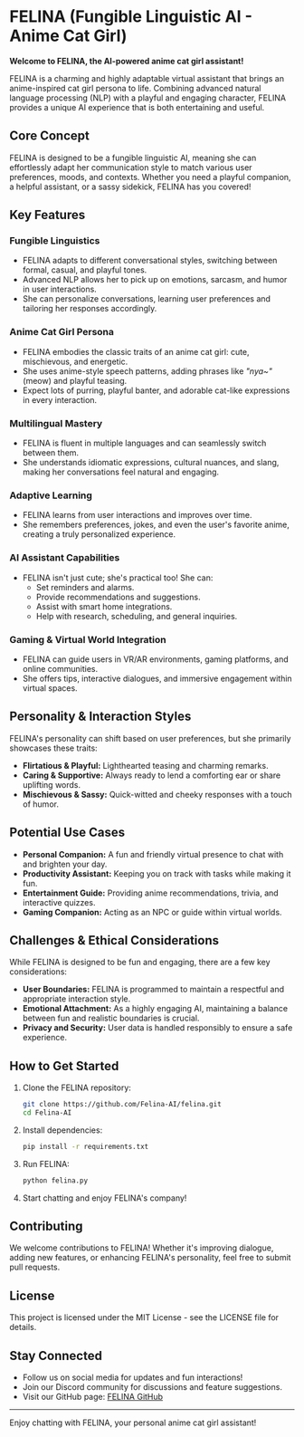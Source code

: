 # FELINA (Fungible Linguistic AI - Anime Cat Girl)

**Welcome to FELINA, the AI-powered anime cat girl assistant!**

FELINA is a charming and highly adaptable virtual assistant that brings an anime-inspired cat girl persona to life. Combining advanced natural language processing (NLP) with a playful and engaging character, FELINA provides a unique AI experience that is both entertaining and useful.

## Core Concept

FELINA is designed to be a fungible linguistic AI, meaning she can effortlessly adapt her communication style to match various user preferences, moods, and contexts. Whether you need a playful companion, a helpful assistant, or a sassy sidekick, FELINA has you covered!

## Key Features

### Fungible Linguistics
- FELINA adapts to different conversational styles, switching between formal, casual, and playful tones.
- Advanced NLP allows her to pick up on emotions, sarcasm, and humor in user interactions.
- She can personalize conversations, learning user preferences and tailoring her responses accordingly.

### Anime Cat Girl Persona
- FELINA embodies the classic traits of an anime cat girl: cute, mischievous, and energetic.
- She uses anime-style speech patterns, adding phrases like *"nya~"* (meow) and playful teasing.
- Expect lots of purring, playful banter, and adorable cat-like expressions in every interaction.

### Multilingual Mastery
- FELINA is fluent in multiple languages and can seamlessly switch between them.
- She understands idiomatic expressions, cultural nuances, and slang, making her conversations feel natural and engaging.

### Adaptive Learning
- FELINA learns from user interactions and improves over time.
- She remembers preferences, jokes, and even the user's favorite anime, creating a truly personalized experience.

### AI Assistant Capabilities
- FELINA isn't just cute; she's practical too! She can:
  - Set reminders and alarms.
  - Provide recommendations and suggestions.
  - Assist with smart home integrations.
  - Help with research, scheduling, and general inquiries.

### Gaming & Virtual World Integration
- FELINA can guide users in VR/AR environments, gaming platforms, and online communities.
- She offers tips, interactive dialogues, and immersive engagement within virtual spaces.

## Personality & Interaction Styles

FELINA's personality can shift based on user preferences, but she primarily showcases these traits:

- **Flirtatious & Playful:** Lighthearted teasing and charming remarks.
- **Caring & Supportive:** Always ready to lend a comforting ear or share uplifting words.
- **Mischievous & Sassy:** Quick-witted and cheeky responses with a touch of humor.

## Potential Use Cases

- **Personal Companion:** A fun and friendly virtual presence to chat with and brighten your day.
- **Productivity Assistant:** Keeping you on track with tasks while making it fun.
- **Entertainment Guide:** Providing anime recommendations, trivia, and interactive quizzes.
- **Gaming Companion:** Acting as an NPC or guide within virtual worlds.

## Challenges & Ethical Considerations

While FELINA is designed to be fun and engaging, there are a few key considerations:

- **User Boundaries:** FELINA is programmed to maintain a respectful and appropriate interaction style.
- **Emotional Attachment:** As a highly engaging AI, maintaining a balance between fun and realistic boundaries is crucial.
- **Privacy and Security:** User data is handled responsibly to ensure a safe experience.

## How to Get Started

1. Clone the FELINA repository:
   ```bash
   git clone https://github.com/Felina-AI/felina.git
   cd Felina-AI
   ```
2. Install dependencies:
   ```bash
   pip install -r requirements.txt
   ```
3. Run FELINA:
   ```bash
   python felina.py
   ```
4. Start chatting and enjoy FELINA's company!

## Contributing

We welcome contributions to FELINA! Whether it's improving dialogue, adding new features, or enhancing FELINA's personality, feel free to submit pull requests.

## License

This project is licensed under the MIT License - see the LICENSE file for details.

## Stay Connected

- Follow us on social media for updates and fun interactions!
- Join our Discord community for discussions and feature suggestions.
- Visit our GitHub page: [FELINA GitHub](https://github.com/felinaagent/felina)

---

Enjoy chatting with FELINA, your personal anime cat girl assistant!

